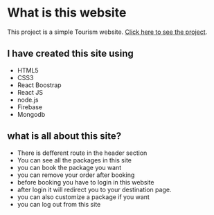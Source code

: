 # What is this website

This project is a simple Tourism website. [Click here to see the project](https://github.com/facebook/create-react-app).

## I have created this site using
 * HTML5
 * CSS3
 * React Boostrap
 * React JS
 * node.js
 * Firebase
 * Mongodb

 ## what is all about this site?

 * There is defferent route in the header section
 * You can see all the packages in this site
 * you can book the package you want
 * you can remove your order after booking
 * before booking you have to login in this website
 * after login it will redirect you to your destination page.
 * you can also customize a package if you want
 * you can log out from this site

